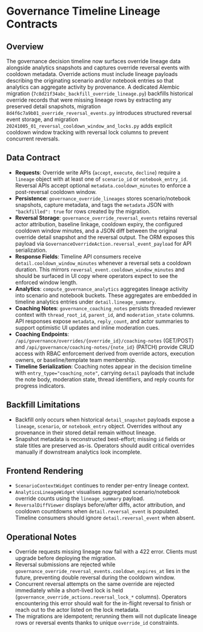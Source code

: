 # Governance Timeline Lineage Contracts

## Overview

The governance decision timeline now surfaces override lineage data alongside analytics snapshots and captures override reversal events with cooldown metadata. Override actions must include lineage payloads describing the originating scenario and/or notebook entries so that analytics can aggregate activity by provenance. A dedicated Alembic migration (`7c8d21f34abc_backfill_override_lineage.py`) backfills historical override records that were missing lineage rows by extracting any preserved detail snapshots, migration `8d4f6c7a9b01_override_reversal_events.py` introduces structured reversal event storage, and migration `20241005_01_reversal_cooldown_window_and_locks.py` adds explicit cooldown window tracking with reversal lock columns to prevent concurrent reversals.

## Data Contract

- **Requests**: Override write APIs (`accept`, `execute`, `decline`) require a `lineage` object with at least one of `scenario_id` or `notebook_entry_id`. Reversal APIs accept optional `metadata.cooldown_minutes` to enforce a post-reversal cooldown window.
- **Persistence**: `governance_override_lineages` stores scenario/notebook snapshots, capture metadata, and tags the `metadata` JSON with `"backfilled": true` for rows created by the migration.
- **Reversal Storage**: `governance_override_reversal_events` retains reversal actor attribution, baseline linkage, cooldown expiry, the configured cooldown window minutes, and a JSON diff between the original override detail snapshot and the reversal output. The ORM exposes this payload via `GovernanceOverrideAction.reversal_event_payload` for API serialization.
- **Response Fields**: Timeline API consumers receive `detail.cooldown_window_minutes` whenever a reversal sets a cooldown duration. This mirrors `reversal_event.cooldown_window_minutes` and should be surfaced in UI copy where operators expect to see the enforced window length.
- **Analytics**: `compute_governance_analytics` aggregates lineage activity into scenario and notebook buckets. These aggregates are embedded in timeline analytics entries under `detail.lineage_summary`.
- **Coaching Notes**: `governance_coaching_notes` persists threaded reviewer context with `thread_root_id`, `parent_id`, and `moderation_state` columns. API responses expose `metadata`, `reply_count`, and actor summaries to support optimistic UI updates and inline moderation cues.
- **Coaching Endpoints**: `/api/governance/overrides/{override_id}/coaching-notes` (GET/POST) and `/api/governance/coaching-notes/{note_id}` (PATCH) provide CRUD access with RBAC enforcement derived from override actors, execution owners, or baseline/template team membership.
- **Timeline Serialization**: Coaching notes appear in the decision timeline with `entry_type="coaching_note"`, carrying `detail` payloads that include the note body, moderation state, thread identifiers, and reply counts for progress indicators.

## Backfill Limitations

- Backfill only occurs when historical `detail_snapshot` payloads expose a `lineage`, `scenario`, or `notebook_entry` object. Overrides without any provenance in their stored detail remain without lineage.
- Snapshot metadata is reconstructed best-effort; missing `id` fields or stale titles are preserved as-is. Operators should audit critical overrides manually if downstream analytics look incomplete.

## Frontend Rendering

- `ScenarioContextWidget` continues to render per-entry lineage context.
- `AnalyticsLineageWidget` visualises aggregated scenario/notebook override counts using the `lineage_summary` payload.
- `ReversalDiffViewer` displays before/after diffs, actor attribution, and cooldown countdowns when `detail.reversal_event` is populated. Timeline consumers should ignore `detail.reversal_event` when absent.

## Operational Notes

- Override requests missing lineage now fail with a 422 error. Clients must upgrade before deploying the migration.
- Reversal submissions are rejected while `governance_override_reversal_events.cooldown_expires_at` lies in the future, preventing double reversal during the cooldown window.
- Concurrent reversal attempts on the same override are rejected immediately while a short-lived lock is held (`governance_override_actions.reversal_lock_*` columns). Operators encountering this error should wait for the in-flight reversal to finish or reach out to the actor listed on the lock metadata.
- The migrations are idempotent; rerunning them will not duplicate lineage rows or reversal events thanks to unique `override_id` constraints.
